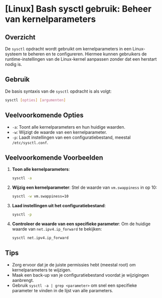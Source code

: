 # [Linux] Bash sysctl gebruik: Beheer van kernelparameters

## Overzicht
De `sysctl` opdracht wordt gebruikt om kernelparameters in een Linux-systeem te beheren en te configureren. Hiermee kunnen gebruikers de runtime-instellingen van de Linux-kernel aanpassen zonder dat een herstart nodig is.

## Gebruik
De basis syntaxis van de `sysctl` opdracht is als volgt:

```bash
sysctl [opties] [argumenten]
```

## Veelvoorkomende Opties
- `-a`: Toont alle kernelparameters en hun huidige waarden.
- `-w`: Wijzigt de waarde van een kernelparameter.
- `-p`: Laadt instellingen van een configuratiebestand, meestal `/etc/sysctl.conf`.

## Veelvoorkomende Voorbeelden

1. **Toon alle kernelparameters**:
   ```bash
   sysctl -a
   ```

2. **Wijzig een kernelparameter**:
   Stel de waarde van `vm.swappiness` in op 10:
   ```bash
   sysctl -w vm.swappiness=10
   ```

3. **Laad instellingen uit het configuratiebestand**:
   ```bash
   sysctl -p
   ```

4. **Controleer de waarde van een specifieke parameter**:
   Om de huidige waarde van `net.ipv4.ip_forward` te bekijken:
   ```bash
   sysctl net.ipv4.ip_forward
   ```

## Tips
- Zorg ervoor dat je de juiste permissies hebt (meestal root) om kernelparameters te wijzigen.
- Maak een back-up van je configuratiebestand voordat je wijzigingen aanbrengt.
- Gebruik `sysctl -a | grep <parameter>` om snel een specifieke parameter te vinden in de lijst van alle parameters.